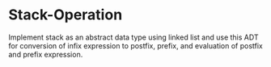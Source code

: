 # Stack-Operation
Implement stack as an abstract data type using linked list and use this ADT for conversion of infix expression to postfix, prefix, and evaluation of postfix and prefix expression.

